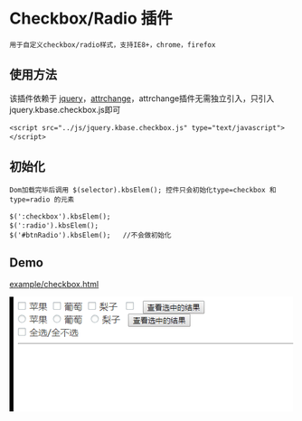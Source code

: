 Checkbox/Radio 插件
=================================================
    用于自定义checkbox/radio样式，支持IE8+，chrome，firefox

使用方法
-------------------------------------------------
该插件依赖于 [jquery](http://jquery.com/)，[attrchange](http://meetselva.github.io/)，attrchange插件无需独立引入，只引入jquery.kbase.checkbox.js即可

```
<script src="../js/jquery.kbase.checkbox.js" type="text/javascript"></script>
```

初始化
--------------------------------------------------
	Dom加载完毕后调用 $(selector).kbsElem(); 控件只会初始化type=checkbox 和 type=radio 的元素
```
$(':checkbox').kbsElem();
$(':radio').kbsElem();
$('#btnRadio').kbsElem();   //不会做初始化
```
Demo
--------------------------------------------------
[example/checkbox.html](http://ekoz.github.io/example/checkbox.html)

![Checkbox/Radio](https://github.com/ekoz/kbase-checkbox/blob/master/example/checkbox.gif?raw=true)